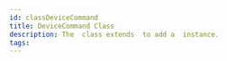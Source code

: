 ```yaml
---
id: classDeviceCommand
title: DeviceCommand Class
description: The  class extends  to add a  instance.
tags:
---
```

